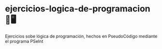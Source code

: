 # ejercicios-logica-de-programacion 🤔🖥️
Ejercicios sobe lógica de programación, hechos en PseudoCódigo mediante el programa PSeInt

